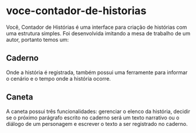 # voce-contador-de-historias
Você, Contador de Histórias é uma interface para criação de histórias com uma estrutura simples. Foi desenvolvida imitando a mesa de trabalho de um autor, portanto temos um:
## Caderno
Onde a história é registrada, também possui uma ferramente para informar o cenário e o tempo onde a história ocorre.
## Caneta
A caneta possui três funcionalidades: gerenciar o elenco da história, decidir se o próximo parágrafo escrito no caderno será um texto narrativo ou o diálogo de um personagem e escrever o texto a ser registrado no caderno.

